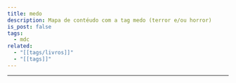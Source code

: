 ```yaml
---
title: medo
description: Mapa de contéudo com a tag medo (terror e/ou horror)
is_post: false
tags:
  - mdc
related:
  - "[[tags/livros]]"
  - "[[tags]]"
---
```


-----